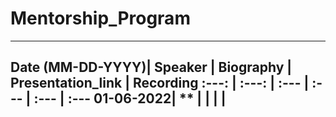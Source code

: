 # Mentorship_Program

---
Date (MM-DD-YYYY)| Speaker | Biography | Presentation_link | Recording
:---: | :---: | :--- | :--- | :--- | :---
01-06-2022| ** |  | | []()| 
---












